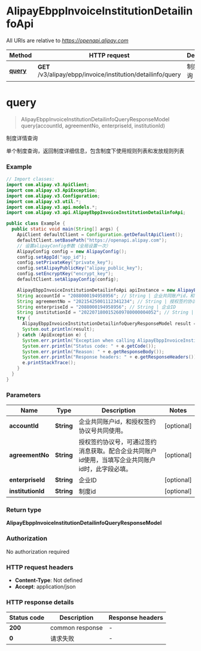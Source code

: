 # AlipayEbppInvoiceInstitutionDetailinfoApi

All URIs are relative to *https://openapi.alipay.com*

| Method | HTTP request | Description |
|------------- | ------------- | -------------|
| [**query**](AlipayEbppInvoiceInstitutionDetailinfoApi.md#query) | **GET** /v3/alipay/ebpp/invoice/institution/detailinfo/query | 制度详情查询 |


<a name="query"></a>
# **query**
> AlipayEbppInvoiceInstitutionDetailinfoQueryResponseModel query(accountId, agreementNo, enterpriseId, institutionId)

制度详情查询

单个制度查询，返回制度详细信息，包含制度下使用规则列表和发放规则列表

### Example
```java
// Import classes:
import com.alipay.v3.ApiClient;
import com.alipay.v3.ApiException;
import com.alipay.v3.Configuration;
import com.alipay.v3.util.*;
import com.alipay.v3.api.models.*;
import com.alipay.v3.api.AlipayEbppInvoiceInstitutionDetailinfoApi;

public class Example {
  public static void main(String[] args) {
    ApiClient defaultClient = Configuration.getDefaultApiClient();
    defaultClient.setBasePath("https://openapi.alipay.com");
    // 设置alipayConfig参数（全局设置一次）
    AlipayConfig config = new AlipayConfig();
    config.setAppId("app_id");
    config.setPrivateKey("private_key");
    config.setAlipayPublicKey("alipay_public_key");
    config.setEncryptKey("encrypt_key");
    defaultClient.setAlipayConfig(config);

    AlipayEbppInvoiceInstitutionDetailinfoApi apiInstance = new AlipayEbppInvoiceInstitutionDetailinfoApi(defaultClient);
    String accountId = "2088000194958956"; // String | 企业共同账户id，和授权签约协议号共同使用。
    String agreementNo = "20215425001112341234"; // String | 授权签约协议号，可通过签约消息获取。配合企业共同账户id使用，当填写企业共同账户id时，此字段必填。
    String enterpriseId = "2088000194958956"; // String | 企业ID
    String institutionId = "2022071800152609780000004052"; // String | 制度id
    try {
      AlipayEbppInvoiceInstitutionDetailinfoQueryResponseModel result = apiInstance.query(accountId, agreementNo, enterpriseId, institutionId);
      System.out.println(result);
    } catch (ApiException e) {
      System.err.println("Exception when calling AlipayEbppInvoiceInstitutionDetailinfoApi#query");
      System.err.println("Status code: " + e.getCode());
      System.err.println("Reason: " + e.getResponseBody());
      System.err.println("Response headers: " + e.getResponseHeaders());
      e.printStackTrace();
    }
  }
}
```

### Parameters

| Name | Type | Description  | Notes |
|------------- | ------------- | ------------- | -------------|
| **accountId** | **String**| 企业共同账户id，和授权签约协议号共同使用。 | [optional] |
| **agreementNo** | **String**| 授权签约协议号，可通过签约消息获取。配合企业共同账户id使用，当填写企业共同账户id时，此字段必填。 | [optional] |
| **enterpriseId** | **String**| 企业ID | [optional] |
| **institutionId** | **String**| 制度id | [optional] |

### Return type

**AlipayEbppInvoiceInstitutionDetailinfoQueryResponseModel**

### Authorization

No authorization required

### HTTP request headers

 - **Content-Type**: Not defined
 - **Accept**: application/json

### HTTP response details
| Status code | Description | Response headers |
|-------------|-------------|------------------|
| **200** | common response |  -  |
| **0** | 请求失败 |  -  |

